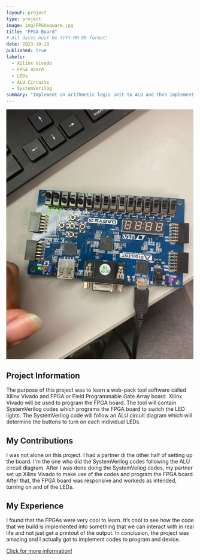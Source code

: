 ```yaml
---
layout: project
type: project
image: img/FPGAsquare.jpg
title: "FPGA Board"
# All dates must be YYYY-MM-DD format!
date: 2023-10-28
published: true
labels:
  - Xilinx Vivado
  - FPGA Board
  - LEDs
  - ALU Circuits
  - SystemVerilog
summary: "Implement an arithmetic logic unit to ALU and then implement the ALU to the FPGA board by using the Web-pack tool."
---
```


<img class="img-fluid" src="../img/FPGABoard/FPGA.jpg" width="500">

<h2> Project Information  </h2>
The purpose of this project was to learn a web-pack tool software called Xilinx Vivado and FPGA or Field Programmable Gate Array board. Xilinx Vivado will be used to program the FPGA board. The tool will contain SystemVerilog codes which programs the FPGA board to switch the LED lights. The SystemVerilog code will follow an ALU circuit diagram which will determine the buttons to turn on each individual LEDs.

<h2> My Contributions </h2>
I was not alone on this project. I had a partner di the other half of setting up the board. I'm the one who did the SystemVerilog codes following the ALU circuit diagram. After I was done doing the SystemVeilog codes, my partner set up Xilinx Vivado to make use of the codes and program the FPGA board. After that, the FPGA board was responsive and workeds as intended, turning on and of the LEDs.

<h2> My Experience </h2>
I found that the FPGAs were very cool to learn. It’s cool to see how the code that we build is implemented into something that we can interact with in real life and not just get a printout of the output. In conclusion, the project was amazing and I actually got to implement codes to program and device.


<a href="projects/ProjectFilesReport_for_Fall_2023_EE_361L_Lab_5.pdf">Click for more information!</a>
